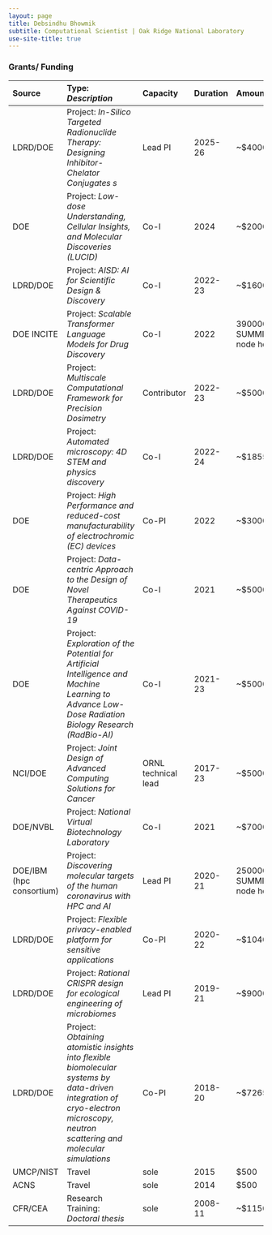 ```yaml
---
layout: page
title: Debsindhu Bhowmik
subtitle: Computational Scientist | Oak Ridge National Laboratory  
use-site-title: true
---
```


### **Grants/ Funding**    

| Source | Type: _Description_ | Capacity | Duration | Amount |   
| :------ | :--- | :--- | :--- | :--- | 
| LDRD/DOE | Project: _In-Silico Targeted Radionuclide Therapy: Designing Inhibitor-Chelator Conjugates s_ | Lead PI | 2025-26 | ~$400000 |   
| DOE | Project: _Low-dose Understanding, Cellular Insights, and Molecular Discoveries (LUCID)_ | Co-I | 2024 | ~$2000000 |  
| LDRD/DOE | Project: _AISD: AI for Scientific Design & Discovery_ | Co-I | 2022-23 | ~$1600000 |  
| DOE INCITE | Project: _Scalable Transformer Language Models for Drug Discovery_ | Co-I | 2022 | 390000 SUMMIT node hours |  
| LDRD/DOE | Project: _Multiscale Computational Framework for Precision Dosimetry_ | Contributor | 2022-23 | ~$500000 |  
| LDRD/DOE | Project: _Automated microscopy: 4D STEM and physics discovery_ | Co-I | 2022-24 | ~$1855000 | 
| DOE | Project: _High Performance and reduced-cost manufacturability of electrochromic (EC) devices_ | Co-PI | 2022 | ~$300000 | 
| DOE | Project: _Data-centric Approach to the Design of Novel Therapeutics Against COVID-19_ | Co-I | 2021 | ~$500000 | 
| DOE | Project: _Exploration of the Potential for Artificial Intelligence and Machine Learning to Advance Low-Dose Radiation Biology Research (RadBio-AI)_ | Co-I | 2021-23 | ~$5000000 |  
| NCI/DOE | Project: _Joint Design of Advanced Computing Solutions for Cancer_ | ORNL technical lead  | 2017-23 | ~$500000 | 
| DOE/NVBL | Project: _National Virtual Biotechnology Laboratory_ | Co-I | 2021 | ~$700000 |  
| DOE/IBM (hpc consortium) | Project: _Discovering molecular targets of the human coronavirus with HPC and AI_ | Lead PI | 2020-21 | 250000 SUMMIT node hours | 
| LDRD/DOE | Project: _Flexible privacy-enabled platform for sensitive applications_ | Co-PI | 2020-22 | ~$1040000 |
| LDRD/DOE | Project: _Rational CRISPR design for ecological engineering of microbiomes_ | Lead PI | 2019-21 | ~$900000 |
| LDRD/DOE | Project: _Obtaining atomistic insights into flexible biomolecular systems by data-driven integration of cryo-electron microscopy, neutron scattering and molecular simulations_ | Co-PI | 2018-20 | ~$726538 |
| UMCP/NIST | Travel | sole | 2015 | $500 |
| ACNS | Travel | sole | 2014 | $500 |
| CFR/CEA | Research Training: _Doctoral thesis_ | sole | 2008-11 | ~$115000 |

